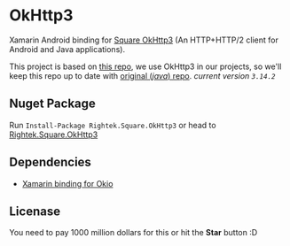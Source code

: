 # OkHttp3
 Xamarin Android binding for [Square OkHttp3](https://github.com/square/okhttp) (An HTTP+HTTP/2 client for Android and Java applications).

This project is based on [this repo](https://github.com/mattleibow/square-bindings), we use OkHttp3 in our projects, so we'll keep this repo up to date with [original (_java_) repo](https://github.com/square/okio). _current version `3.14.2`_

## Nuget Package
Run `Install-Package Rightek.Square.OkHttp3` or head to [Rightek.Square.OkHttp3](https://www.nuget.org/packages/Rightek.Square.OkHttp3/)

## Dependencies
- [Xamarin binding for Okio](https://github.com/rightek/square.okio)

## Licenase
You need to pay 1000 million dollars for this or hit the __Star__ button :D